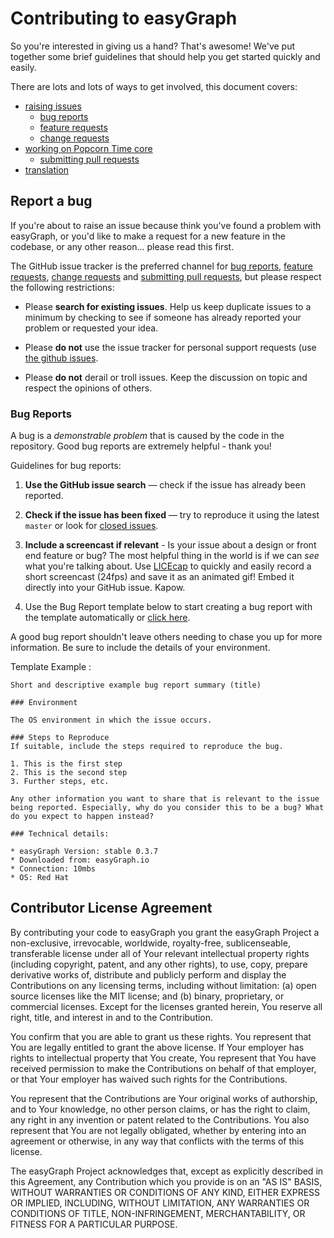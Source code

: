 # Contributing to easyGraph

So you're interested in giving us a hand? That's awesome! We've put together some brief guidelines that should help
you get started quickly and easily.

There are lots and lots of ways to get involved, this document covers:

* [raising issues](#report-a-bug)
    * [bug reports](#bug-reports)
    * [feature requests](#feature-requests)
    * [change requests](#change-requests)
* [working on Popcorn Time core](#working-on-popcorn-time-core)
    * [submitting pull requests](#submitting-pull-requests)
* [translation](#translation)


## Report a bug

If you're about to raise an issue because think you've found a problem with easyGraph, or you'd like to make a request
for a new feature in the codebase, or any other reason… please read this first.

The GitHub issue tracker is the preferred channel for [bug reports](#bug-reports),
[feature requests](#feature-requests), [change requests](#change-requests) and [submitting pull
requests](#submitting-pull-requests), but please respect the following restrictions:

* Please **search for existing issues**. Help us keep duplicate issues to a minimum by checking to see if someone
has already reported your problem or requested your idea.

* Please **do not** use the issue tracker for personal support requests (use
  [the github issues](https://github.com/JairFrancesco/easyGraph/issues).

* Please **do not** derail or troll issues. Keep the discussion on topic and respect the opinions of others.

### Bug Reports

A bug is a _demonstrable problem_ that is caused by the code in the repository.
Good bug reports are extremely helpful - thank you!

Guidelines for bug reports:

1. **Use the GitHub issue search** &mdash; check if the issue has already been reported.

2. **Check if the issue has been fixed** &mdash; try to reproduce it using the latest `master` or look for [closed issues](https://github.com/JairFrancesco/easyGraph/issues?utf8=%E2%9C%93&q=is%3Aissue+is%3Aclosed).

3. **Include a screencast if relevant** - Is your issue about a design or front end feature or bug? The most helpful thing in the world is if we can *see* what you're talking about.
Use [LICEcap](http://www.cockos.com/licecap/) to quickly and easily record a short screencast (24fps) and save it as an animated gif! Embed it directly into your GitHub issue. Kapow.

3. Use the Bug Report template below to start creating a bug report with the template automatically or [click here](http://bit.ly/1MhADoe). 

A good bug report shouldn't leave others needing to chase you up for more information. Be sure to include the details of your environment.

Template Example :
```
Short and descriptive example bug report summary (title)

### Environment

The OS environment in which the issue occurs. 

### Steps to Reproduce
If suitable, include the steps required to reproduce the bug.

1. This is the first step
2. This is the second step
3. Further steps, etc.

Any other information you want to share that is relevant to the issue being reported. Especially, why do you consider this to be a bug? What do you expect to happen instead?

### Technical details:

* easyGraph Version: stable 0.3.7
* Downloaded from: easyGraph.io
* Connection: 10mbs
* OS: Red Hat
```

## Contributor License Agreement

By contributing your code to easyGraph you grant the easyGraph Project a non-exclusive, irrevocable, worldwide,
royalty-free, sublicenseable, transferable license under all of Your relevant intellectual property rights
(including copyright, patent, and any other rights), to use, copy, prepare derivative works of, distribute and
publicly perform and display the Contributions on any licensing terms, including without limitation:
(a) open source licenses like the MIT license; and (b) binary, proprietary, or commercial licenses. Except for the
licenses granted herein, You reserve all right, title, and interest in and to the Contribution.

You confirm that you are able to grant us these rights. You represent that You are legally entitled to grant the
above license. If Your employer has rights to intellectual property that You create, You represent that You have
received permission to make the Contributions on behalf of that employer, or that Your employer has waived such
rights for the Contributions.

You represent that the Contributions are Your original works of authorship, and to Your knowledge, no other person
claims, or has the right to claim, any right in any invention or patent related to the Contributions. You also
represent that You are not legally obligated, whether by entering into an agreement or otherwise, in any way that
conflicts with the terms of this license.

The easyGraph Project acknowledges that, except as explicitly described in this Agreement, any Contribution which
you provide is on an "AS IS" BASIS, WITHOUT WARRANTIES OR CONDITIONS OF ANY KIND, EITHER EXPRESS OR IMPLIED,
INCLUDING, WITHOUT LIMITATION, ANY WARRANTIES OR CONDITIONS OF TITLE, NON-INFRINGEMENT, MERCHANTABILITY, OR FITNESS
FOR A PARTICULAR PURPOSE.